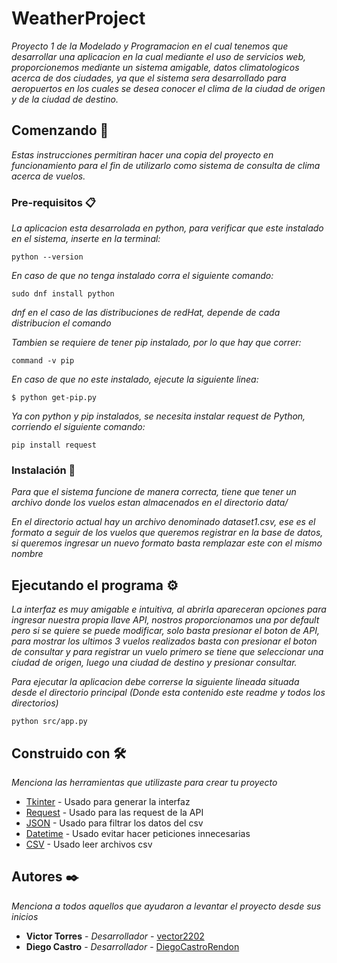 # WeatherProject
_Proyecto 1 de la Modelado y Programacion en el cual tenemos que desarrollar una aplicacion en la cual mediante el uso de servicios web, proporcionemos mediante un sistema amigable, datos climatologicos acerca de dos ciudades, ya que el sistema sera desarrollado para aeropuertos en los cuales se desea conocer el clima de la ciudad de origen y de la ciudad de destino._
## Comenzando 🚀
_Estas instrucciones permitiran hacer una copia del proyecto en funcionamiento para el fin de utilizarlo como sistema de consulta de clima acerca de vuelos._

### Pre-requisitos 📋
_La aplicacion esta desarrolada en python, para verificar que este instalado en el sistema, inserte en la terminal:_
```
python --version
```

_En caso de que no tenga instalado corra el siguiente comando:_

```
sudo dnf install python
```

_dnf en el caso de las distribuciones de redHat, depende de cada distribucion el comando_ 

_Tambien se requiere de tener pip instalado, por lo que hay que correr:_
```
command -v pip
```
_En caso de que no este instalado, ejecute la siguiente linea:_
```
$ python get-pip.py
```

_Ya con python y pip instalados, se necesita instalar request de Python, corriendo el siguiente comando:_
```
pip install request
```

### Instalación 🔧

_Para que el sistema funcione de manera correcta, tiene que tener un archivo donde los vuelos estan almacenados en el directorio data/_

_En el directorio actual hay un archivo denominado dataset1.csv, ese es el formato a seguir de los vuelos que queremos registrar en la base de datos, si queremos ingresar un nuevo formato basta remplazar este con el mismo nombre_

## Ejecutando el programa ⚙️

_La interfaz es muy amigable e intuitiva, al abrirla apareceran opciones para ingresar nuestra propia llave API, nostros proporcionamos una por default pero si se quiere se puede modificar, solo basta presionar el boton de API, para mostrar los ultimos 3 vuelos realizados basta con presionar el boton de consultar y para registrar un vuelo primero se tiene que seleccionar una ciudad de origen, luego una ciudad de destino y presionar consultar._

_Para ejecutar la aplicacion debe correrse la siguiente lineada situada desde el directorio principal (Donde esta contenido este readme y todos los directorios)_

```
python src/app.py
```

## Construido con 🛠️

_Menciona las herramientas que utilizaste para crear tu proyecto_

* [Tkinter](https://docs.python.org/3/library/tk.html) - Usado para generar la interfaz
* [Request](https://docs.python.org/es/3.9/library/urllib.request.html) - Usado para las request de la API
* [JSON](https://docs.python.org/3/library/json.html) - Usado para filtrar los datos del csv
* [Datetime](https://docs.python.org/3/library/datetime.html) - Usado evitar hacer peticiones innecesarias
* [CSV](https://docs.python.org/3/library/csv.html) - Usado leer archivos csv

## Autores ✒️

_Menciona a todos aquellos que ayudaron a levantar el proyecto desde sus inicios_

* **Victor Torres** - *Desarrollador* - [vector2202](https://github.com/vector2202)
* **Diego Castro** - *Desarrollador* - [DiegoCastroRendon](https://github.com/DiegoCastroRendon)
